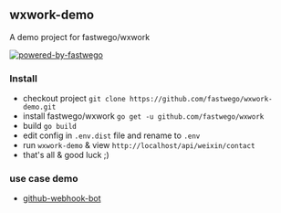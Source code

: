## wxwork-demo 

A demo project for fastwego/wxwork

[![powered-by-fastwego](https://img.shields.io/badge/Powered%20By-fastwego-brightgreen)](https://github.com/fastwego)

### Install
- checkout project `git clone https://github.com/fastwego/wxwork-demo.git`
- install fastwego/wxwork `go get -u github.com/fastwego/wxwork`
- build `go build`
- edit config in `.env.dist` file and rename to `.env`
- run `wxwork-demo` & view `http://localhost/api/weixin/contact`
- that's all & good luck ;)

### use case demo

- [github-webhook-bot](./github-webhook-bot/README.md)
